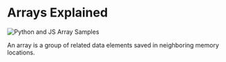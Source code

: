 # Arrays Explained

<img src="#" alt="Python and JS Array Samples">

<p>An array is a group of related data elements saved in neighboring memory locations.</p>

